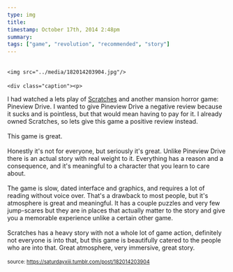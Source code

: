 ```yaml
---
type: img
title: 
timestamp: October 17th, 2014 2:48pm
summary: 
tags: ["game", "revolution", "recommended", "story"]
---
```


                
                
                
                                                                                        <img src="../media/182014203904.jpg"/>
                                                                                          <div class="caption"><p>

I had watched a lets play of <a href="https://store.steampowered.com/app/46460/Scratches__Directors_Cut/" target="_blank">Scratches</a> and another mansion horror game: Pineview Drive. I wanted to give Pineview Drive a negative review because it sucks and is pointless, but that would mean having to pay for it. I already owned Scratches, so lets give this game a positive review instead.<br/><br/>This game is great.<br/><br/>Honestly it's not for everyone, but seriously it's great. Unlike Pineview Drive there is an actual story with real weight to it. Everything has a reason and a consequence, and it's meaningful to a character that you learn to care about.<br/><br/>The game is slow, dated interface and graphics, and requires a lot of reading without voice over. That's a drawback to most people, but it's atmosphere is great and meaningful. It has a couple puzzles and very few jump-scares but they are in places that actually matter to the story and give you a memorable experience unlike a certain other game.<br/><br/>Scratches has a heavy story with not a whole lot of game action, definitely not everyone is into that, but this game is beautifully catered to the people who are into that. Great atmosphere, very immersive, great story.<br/></p> </div>
                                    
                
                
                
                
                                
<small>source: https://saturdayxiii.tumblr.com/post/182014203904</small>